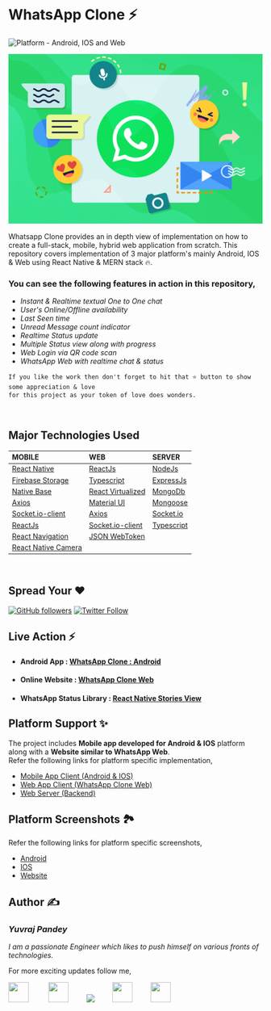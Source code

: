 # WhatsApp Clone ⚡

![Platform - Android, IOS and Web](https://img.shields.io/badge/platform-Android%20%7C%20IOS%20%7C%20Web-green.svg) 

![](assets/whclone4.png)

Whatsapp Clone provides an in depth view of implementation on how to create a full-stack, mobile, hybrid web application from scratch. This repository covers implementation of 3 major platform's mainly Android, IOS & Web using React Native & MERN stack 🔥. 

### You can see the following features in action in this repository,
* *Instant & Realtime textual One to One chat*
* *User's Online/Offline availability*
* *Last Seen time*
* *Unread Message count indicator*
* *Realtime Status update*
* *Multiple Status view along with progress*
* *Web Login via QR code scan*
* *WhatsApp Web with realtime chat & status*

```
If you like the work then don't forget to hit that ⭐ button to show some appreciation & love
for this project as your token of love does wonders.
```
<br>

## Major Technologies Used

|               MOBILE                           |      WEB                  |           SERVER             |
|:------------------------------------------------|:------------------------|:------------------------|
| <a href="https://reactnative.dev/">React Native</a>  | <a href="https://reactjs.org/">ReactJs</a> | <a href="https://nodejs.org/">NodeJs</a>  |
| <a href="https://rnfirebase.io/storage/usage">Firebase Storage</a> | <a href="https://www.typescriptlang.org/">Typescript</a> | <a href="https://expressjs.com/">ExpressJs</a> |
| <a href="https://nativebase.io/">Native Base</a> | <a href="https://github.com/bvaughn/react-virtualized">React Virtualized</a> | <a href="https://www.mongodb.com/">MongoDb</a> |
| <a href="https://github.com/axios/axios">Axios</a> | <a href="https://material-ui.com/">Material UI</a> | <a href="https://mongoosejs.com/">Mongoose</a> |
| <a href="https://socket.io/">Socket.io-client</a><br> | <a href="https://github.com/axios/axios">Axios</a> | <a href="https://socket.io/">Socket.io</a><br> |
| <a href="https://reactjs.org/">ReactJs</a>  | <a href="https://socket.io/">Socket.io-client</a> | <a href="https://www.typescriptlang.org/">Typescript</a> |
| <a href="https://reactnavigation.org/">React Navigation</a> | <a href="https://github.com/auth0/node-jsonwebtoken">JSON WebToken</a> |
| <a href="https://github.com/react-native-community/react-native-camera">React Native Camera</a> |  |
<br>

## Spread Your ❤️
[![GitHub followers](https://img.shields.io/github/followers/yuvraj24.svg?style=social&label=Follow)](https://github.com/yuvraj24)  [![Twitter Follow](https://img.shields.io/twitter/follow/yuvrajpy24.svg?style=social)](https://twitter.com/yuvrajpy24)
<br>

## Live Action ⚡

* #### Android App : <a href="https://github.com/yuvraj24/WhatsApp-Clone/blob/master/assets/WHClone_android_v1.apk">WhatsApp Clone : Android</a>

* #### Online Website : <a href="https://whatsappclone-614cb.web.app/">WhatsApp Clone Web</a>

* #### WhatsApp Status Library : <a href="https://github.com/yuvraj24/react-native-stories-view">React Native Stories View</a>

## Platform Support ✨
The project includes **Mobile app developed for Android & IOS** platform along with a **Website similar to WhatsApp Web**. <br>
Refer the following links for platform specific implementation,
* <a href="https://github.com/yuvraj24/WhatsApp-Clone/blob/master/app-client/README.md">Mobile App Client (Android & IOS)</a>
* <a href="https://github.com/yuvraj24/WhatsApp-Clone/blob/master/web-client/README.md">Web App Client (WhatsApp Clone Web)</a>
* <a href="https://github.com/yuvraj24/WhatsApp-Clone/blob/master/web-server/README.md">Web Server (Backend)</a>

## Platform Screenshots 🏞️
Refer the following links for platform specific screenshots,
* <a href="https://github.com/yuvraj24/WhatsApp-Clone/blob/master/app-client/README.md#screenshots--ios">Android</a>
* <a href="https://github.com/yuvraj24/WhatsApp-Clone/blob/master/app-client/README.md#screenshots--android">IOS</a>
* <a href="https://github.com/yuvraj24/WhatsApp-Clone/tree/master/web-client#screenshot">Website</a>

## Author  ✍️

### *Yuvraj Pandey*
*I am a passionate Engineer which likes to push himself on various fronts of technologies.*  

For more exciting updates follow me,

<a href="https://twitter.com/yuvrajpy24" target="_blank"><img src="https://github.com/yuvraj24/LiveSmashBar/blob/master/images/twitter.png" width="40" height="40"></a> &nbsp;&nbsp;&nbsp;&nbsp;&nbsp;&nbsp;&nbsp;&nbsp;&nbsp;<a href="https://www.linkedin.com/in/yuvraj24" target="_blank"><img src="https://github.com/yuvraj24/LiveSmashBar/blob/master/images/linkedin.png" width="40" height="40"></a>&nbsp;&nbsp;&nbsp;&nbsp;&nbsp;&nbsp;&nbsp;&nbsp;&nbsp;<a href="https://github.com/yuvraj24" target="_blank"><img src="https://github.com/yuvraj24/LiveSmashBar/blob/master/images/github.png" height="40"></a>&nbsp;&nbsp;&nbsp;&nbsp;&nbsp;&nbsp;&nbsp;&nbsp;&nbsp;<a href="https://medium.com/@yuvrajpandey24" target="_blank"><img src="https://github.com/yuvraj24/LiveSmashBar/blob/master/images/medium.png" width="40" height="40"></a>&nbsp;&nbsp;&nbsp;&nbsp;&nbsp;&nbsp;&nbsp;&nbsp;&nbsp;<a href="https://play.google.com/store/apps/developer?id=Yuvraj+Pandey"><img src="https://github.com/yuvraj24/LiveSmashBar/blob/master/images/playstore.png" width="40" height="40"></a>

